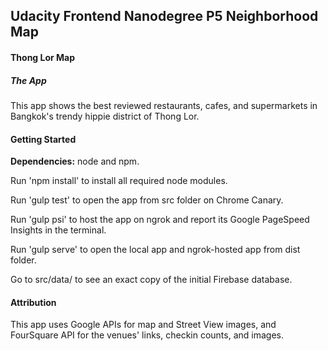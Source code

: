 ## Udacity Frontend Nanodegree P5 Neighborhood Map
#### Thong Lor Map

##### The App
This app shows the best reviewed restaurants, cafes, and supermarkets in Bangkok's trendy hippie district of Thong Lor.

#### Getting Started

**Dependencies:** node and npm.

Run 'npm install' to install all required node modules.

Run 'gulp test' to open the app from src folder on Chrome Canary.

Run 'gulp psi' to host the app on ngrok and report its Google PageSpeed Insights in the terminal.

Run 'gulp serve' to open the local app and ngrok-hosted app from dist folder.

Go to src/data/ to see an exact copy of the initial Firebase database.

#### Attribution

This app uses Google APIs for map and Street View images, and FourSquare API for the venues' links, checkin counts, and images.